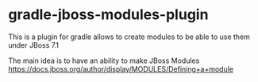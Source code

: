 gradle-jboss-modules-plugin
===========================

This is a plugin for gradle allows to create modules to be able to use them under JBoss 7.1

The main idea is to have an ability to make JBoss Modules https://docs.jboss.org/author/display/MODULES/Defining+a+module
